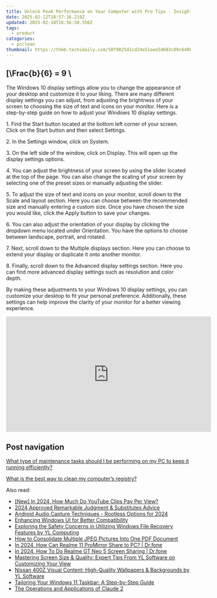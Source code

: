 ```yaml
---
title: Unlock Peak Performance on Your Computer with Pro Tips - Insights by YL Technology Experts
date: 2025-02-12T18:57:16.219Z
updated: 2025-02-18T16:56:50.556Z
tags:
  - product
categories:
  - pcclean
thumbnail: https://thmb.techidaily.com/50f9025d1cd24e51aee5d683c09c648b774d15c542de5a35365804c9b914df05.jpg
---
```


## \[\Frac{b}{6} = 9 \

The Windows 10 display settings allow you to change the appearance of your desktop and customize it to your liking. There are many different display settings you can adjust, from adjusting the brightness of your screen to choosing the size of text and icons on your monitor. Here is a step-by-step guide on how to adjust your Windows 10 display settings. 

1\. Find the Start button located at the bottom left corner of your screen. Click on the Start button and then select Settings.

2\. In the Settings window, click on System.

3\. On the left side of the window, click on Display. This will open up the display settings options. 

4\. You can adjust the brightness of your screen by using the slider located at the top of the page. You can also change the scaling of your screen by selecting one of the preset sizes or manually adjusting the slider.

5\. To adjust the size of text and icons on your monitor, scroll down to the Scale and layout section. Here you can choose between the recommended size and manually entering a custom size. Once you have chosen the size you would like, click the Apply button to save your changes.

6\. You can also adjust the orientation of your display by clicking the dropdown menu located under Orientation. You have the options to choose between landscape, portrait, and rotated.

7\. Next, scroll down to the Multiple displays section. Here you can choose to extend your display or duplicate it onto another monitor.

8\. Finally, scroll down to the Advanced display settings section. Here you can find more advanced display settings such as resolution and color depth. 

By making these adjustments to your Windows 10 display settings, you can customize your desktop to fit your personal preference. Additionally, these settings can help improve the clarity of your monitor for a better viewing experience.

<!-- affiliate ads begin -->
<iframe width="560" height="315" src="https://www.youtube.com/embed/OZQJUTr44rA?si=ADA0nD1VnXjR_sH0" title="YouTube video player" frameborder="0" allow="accelerometer; autoplay; clipboard-write; encrypted-media; gyroscope; picture-in-picture; web-share" referrerpolicy="strict-origin-when-cross-origin" allowfullscreen></iframe>
<!-- affiliate ads end -->

## Post navigation

[What type of maintenance tasks should I be performing on my PC to keep it running efficiently?](https://tools.techidaily.com/pcclean/products/)

[What is the best way to clean my computer’s registry?](https://tools.techidaily.com/pcclean/products/)

<ins class="adsbygoogle"
     style="display:block"
     data-ad-format="autorelaxed"
     data-ad-client="ca-pub-7571918770474297"
     data-ad-slot="1223367746"></ins>

<ins class="adsbygoogle"
     style="display:block"
     data-ad-client="ca-pub-7571918770474297"
     data-ad-slot="8358498916"
     data-ad-format="auto"
     data-full-width-responsive="true"></ins>

<span class="atpl-alsoreadstyle">Also read:</span>
<div><ul>
<li><a href="https://youtube-tips.techidaily.com/n-2024-how-much-do-youtube-clips-pay-per-view/"><u>[New] In 2024, How Much Do YouTube Clips Pay Per View?</u></a></li>
<li><a href="https://fox-friendly.techidaily.com/2024-approved-remarkable-judgment-and-substitutes-advice/"><u>2024 Approved Remarkable Judgment & Substitutes Advice</u></a></li>
<li><a href="https://digital-screen-recording.techidaily.com/android-audio-capture-techniques-rootless-options-for-2024/"><u>Android Audio Capture Techniques - Rootless Options for 2024</u></a></li>
<li><a href="https://win11.techidaily.com/enhancing-windows-ui-for-better-compatibility/"><u>Enhancing Windows UI for Better Compatibility</u></a></li>
<li><a href="https://discover-fantastic.techidaily.com/exploring-the-safety-concerns-in-utilizing-windows-file-recovery-features-by-yl-computing/"><u>Exploring the Safety Concerns in Utilizing Windows File Recovery Features by YL Computing</u></a></li>
<li><a href="https://techno-recovery.techidaily.com/how-to-consolidate-multiple-jpeg-pictures-into-one-pdf-document/"><u>How to Consolidate Multiple JPEG Pictures Into One PDF Document</u></a></li>
<li><a href="https://screen-mirror.techidaily.com/in-2024-how-can-realme-11-promirror-share-to-pc-drfone-by-drfone-android/"><u>In 2024, How Can Realme 11 ProMirror Share to PC? | Dr.fone</u></a></li>
<li><a href="https://screen-mirror.techidaily.com/in-2024-how-to-do-realme-gt-neo-5-screen-sharing-drfone-by-drfone-android/"><u>In 2024, How To Do Realme GT Neo 5 Screen Sharing | Dr.fone</u></a></li>
<li><a href="https://discover-fantastic.techidaily.com/mastering-screen-size-and-quality-expert-tips-from-yl-software-on-customizing-your-view/"><u>Mastering Screen Size & Quality: Expert Tips From YL Software on Customizing Your View</u></a></li>
<li><a href="https://discover-fantastic.techidaily.com/nissan-400z-visual-content-high-quality-wallpapers-and-backgrounds-by-yl-software/"><u>Nissan 400Z Visual Content: High-Quality Wallpapers & Backgrounds by YL Software</u></a></li>
<li><a href="https://discover-fantastic.techidaily.com/tailoring-your-windows-11-taskbar-a-step-by-step-guide/"><u>Tailoring Your Windows 11 Taskbar: A Step-by-Step Guide</u></a></li>
<li><a href="https://tech-savvy.techidaily.com/the-operations-and-applications-of-claude-2/"><u>The Operations and Applications of Claude 2</u></a></li>
</ul></div>

